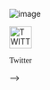 ![image](https://github.com/ishahriar94/ishahriar94/blob/master/Welcome%20to%20my%20github.gif)
<html>

<!-- <table>
<tr>
      <tr> 
<!--   <th> <a href="https://drive.google.com/file/d/1tqQ1BkWOjzvJY26pAq7QABbnBga5_ylA/view?usp=sharing" target = "_blank" > <img alt="RESUME" title="RESUME" height="40" width="40" src="https://img.icons8.com/nolan/64/submit-resume.png"></a></th> -->
   <th> <a href="https://twitter.com/ishahriar94" target = "_blank" > <img alt="TWITTER" title="TWITTER" height="40" width="40" src="https://img.icons8.com/cute-clipart/64/000000/twitter.png"></a></th> 
      <tr>

<tr>        
<!--  <th> <p style="font-family:consolas;">Resume</p></th> -->
<th> <p style="font-family:consolas;">Twitter</p></th>
<tr> -->
           
<tr>
    


</table>
</html>
